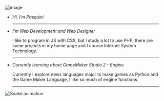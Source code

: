 ![image](https://github.com/JeanPasquini/JeanPasquini/assets/126198701/fac87f2c-7ace-4bb1-9573-a2eb26d8fbc4)

- *Hi, I’m Pasquini*
  ________________________________________________________________________________
                           
- *I'm Web Development and Web Designer*
  
  I like to program in JS with CSS, but I study a lot to use PHP,
  there are some projects in my home page and I course Internet System Technology.
  ________________________________________________________________________________
- *Currently learning about GameMaker Studio 2 - Engine*
  
  Currently I explore news languages major to make games as Python and the
  Game Maker Language, I like so much of engine functions.
  ________________________________________________________________________________

![Snake animation](https://github.com/JeanPasquini/JeanPasquini/blob/main/github-contribution-grid-snake.svg)


<!---
JeanPasquini/JeanPasquini is a ✨ special ✨ repository because its `README.md` (this file) appears on your GitHub profile.
You can click the Preview link to take a look at your changes.
--->
